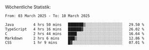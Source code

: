 
Wöchentliche Statistik:
<!--START_SECTION:waka-->

```txt
From: 03 March 2025 - To: 10 March 2025

Java         4 hrs 50 mins   ███████▒░░░░░░░░░░░░░░░░░   29.50 %
TypeScript   4 hrs 16 mins   ██████▓░░░░░░░░░░░░░░░░░░   26.02 %
C            2 hrs 44 mins   ████░░░░░░░░░░░░░░░░░░░░░   16.64 %
Markdown     2 hrs 6 mins    ███▒░░░░░░░░░░░░░░░░░░░░░   12.86 %
CSS          1 hr 9 mins     █▓░░░░░░░░░░░░░░░░░░░░░░░   07.01 %
```

<!--END_SECTION:waka-->
